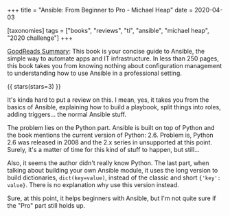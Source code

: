 +++
title = "Ansible: From Beginner to Pro - Michael Heap"
date = 2020-04-03

[taxonomies]
tags = ["books", "reviews", "ti", "ansible", "michael heap", "2020 challenge"]
+++

[GoodReads Summary](https://www.goodreads.com/book/show/29201033-ansible):
This book is your concise guide to Ansible, the simple way to automate apps
and IT infrastructure. In less than 250 pages, this book takes you from
knowing nothing about configuration management to understanding how to use
Ansible in a professional setting.

<!-- more -->

{{ stars(stars=3) }}

It's kinda hard to put a review on this. I mean, yes, it takes you from the
basics of Ansible, explaining how to build a playbook, split things into
roles, adding triggers... the normal Ansible stuff.

The problem lies on the Python part. Ansible is built on top of Python and the
book mentions the current version of Python: 2.6. Problem is, Python 2.6 was
released in 2008 and the 2.x series in unsupported at this point. Surely, it's
a matter of time for this kind of stuff to happen, but still...

Also, it seems the author didn't really know Python. The last part, when
talking about building your own Ansible module, it uses the long version to
build dictionaries, `dict(key=value)`, instead of the classic and short
`{'key': value}`. There is no explanation why use this version instead.

Sure, at this point, it helps beginners with Ansible, but I'm not quite sure
if the "Pro" part still holds up.
